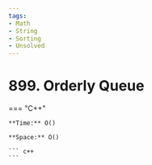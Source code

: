 ```yaml
---
tags:
- Math
- String
- Sorting
- Unsolved
---
```



# 899. Orderly Queue

=== "C++"

    **Time:** O()

    **Space:** O()

    ``` c++
    ```